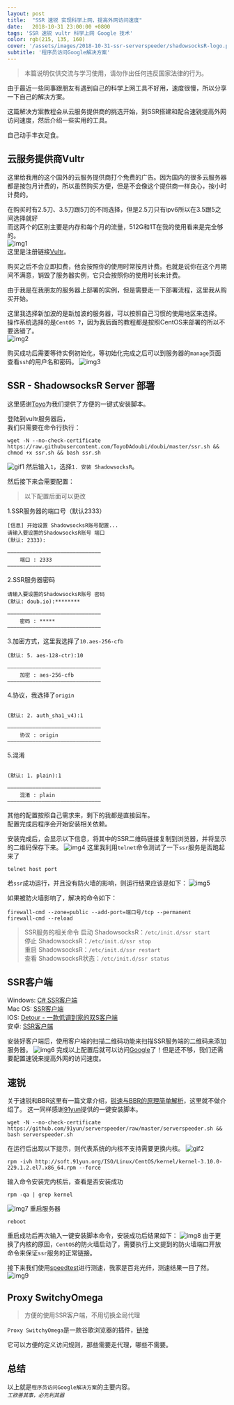 ```yaml
---
layout: post
title:  "SSR 速锐 实现科学上网，提高外网访问速度"
date:   2018-10-31 23:00:00 +0800
tags: 'SSR 速锐 vultr 科学上网 Google 技术'
color: rgb(215, 135, 160)
cover: '/assets/images/2018-10-31-ssr-serverspeeder/shadowsocksR-logo.png'
subtitle: '程序员访问Google解决方案'
---
```

> 本篇说明仅供交流与学习使用，请勿作出任何违反国家法律的行为。

由于最近一些同事跟朋友有遇到自己的科学上网工具不好用，速度很慢，所以分享一下自己的解决方案。

这篇解决方案教程会从云服务提供商的挑选开始，到SSR搭建和配合速锐提高外网访问速度，然后介绍一些实用的工具。

自己动手丰衣足食。

## 云服务提供商Vultr
这里给我用的这个国外的云服务提供商打个免费的广告。因为国内的很多云服务器都是按包月计费的，所以虽然购买方便，但是不会像这个提供商一样良心，按小时计费的。

在购买时有2.5刀、3.5刀跟5刀的不同选择，但是2.5刀只有ipv6所以在3.5跟5之间选择就好  
而这两个的区别主要是内存和每个月的流量，512G和1T在我的使用看来是完全够的。  
![img1](/assets/images/2018-10-31-ssr-serverspeeder/WX20181031-224742@2x.png)  
这里是注册链接[Vultr](https://www.vultr.com/?ref=6896340)。

购买之后不会立即扣费，他会按照你的使用时常按月计费。也就是说你在这个月期间不满意，销毁了服务器实例，它只会按照你的使用时长来计费。

由于我是在我朋友的服务器上部署的实例，但是需要走一下部署流程，这里我从购买开始。

这里我选择新加波的是新加波的服务器，可以按照自己习惯的使用地区来选择。  
操作系统选择的是`CentOS 7`，因为我后面的教程都是按照CentOS来部署的所以不要选错了。  
![img2](/assets/images/2018-10-31-ssr-serverspeeder/WX20181031-224302@2x.png)

购买成功后需要等待实例初始化，等初始化完成之后可以到服务器的`manage`页面查看`ssh`的用户名和密码。
![img3](/assets/images/2018-10-31-ssr-serverspeeder/WX20181031-225731@2x.png)  

## SSR - ShadowsocksR Server 部署
这里感谢[Toyo](https://doub.io/author/toyo/)为我们提供了方便的一键式安装脚本。

登陆到vultr服务器后，  
我们只需要在命令行执行：
```shell
wget -N --no-check-certificate https://raw.githubusercontent.com/ToyoDAdoubi/doubi/master/ssr.sh && chmod +x ssr.sh && bash ssr.sh
```
![gif1](/assets/images/2018-10-31-ssr-serverspeeder/gif1.gif)
然后输入`1`，选择`1. 安装 ShadowsocksR`。

然后接下来会需要配置：
> 以下配置后面可以更改  

1.SSR服务器的端口号（默认2333）
```shell
[信息] 开始设置 ShadowsocksR账号配置...
请输入要设置的ShadowsocksR账号 端口
(默认: 2333):

——————————————————————————————
	端口 : 2333
——————————————————————————————
```
2.SSR服务器密码
```shell
请输入要设置的ShadowsocksR账号 密码
(默认: doub.io):********

——————————————————————————————
	密码 : *****
——————————————————————————————
```
3.加密方式，这里我选择了`10.aes-256-cfb`  
```shell
(默认: 5. aes-128-ctr):10

——————————————————————————————
	加密 : aes-256-cfb
——————————————————————————————
```
4.协议，我选择了`origin`
```shell

(默认: 2. auth_sha1_v4):1

——————————————————————————————
	协议 : origin
——————————————————————————————
```
5.混淆
```shell

(默认: 1. plain):1

——————————————————————————————
	混淆 : plain
——————————————————————————————
```
其他的配置按照自己需求来，剩下的我都是直接回车。  
配置完成后程序会开始安装相关依赖。

安装完成后，会显示以下信息，将其中的SSR二维码链接复制到浏览器，并将显示的二维码保存下来。
![img4](/assets/images/2018-10-31-ssr-serverspeeder/WX20181031-232921@2x.png)
这里我利用`telnet`命令测试了一下`ssr`服务是否跑起来了
```shell
telnet host port
```
若`ssr`成功运行，并且没有防火墙的影响，则运行结果应该是如下：
![img5](/assets/images/2018-10-31-ssr-serverspeeder/WX20181031-234040@2x.png)

如果被防火墙影响了，解决的命令如下：
```shell
firewall-cmd --zone=public --add-port=端口号/tcp --permanent
firewall-cmd --reload
```

>SSR服务的相关命令
>启动 ShadowsocksR：`/etc/init.d/ssr start`  
>停止 ShadowsocksR：`/etc/init.d/ssr stop`  
>重启 ShadowsocksR：`/etc/init.d/ssr restart`  
>查看 ShadowsocksR状态：`/etc/init.d/ssr status`    

## SSR客户端

Windows: [C# SSR客户端](https://oss2.mzyyun.com/ssr.zip)  
Mac OS: [SSR客户端](https://oss2.mzyyun.com/SS-X-R.zip)  
IOS: [Detour - 一款低调到家的双S客户端](https://itunes.apple.com/cn/app/detour-%E4%B8%80%E6%AC%BE%E4%BD%8E%E8%B0%83%E5%88%B0%E5%AE%B6%E7%9A%84%E5%8F%8Cs%E5%AE%A2%E6%88%B7%E7%AB%AF/id1260141606?mt=8)  
安卓: [SSR客户端](https://github.com/shadowsocksr-backup/shadowsocksr-android/releases/download/3.4.0.8/shadowsocksr-release.apk)  

安装好客户端后，使用客户端的扫描二维码功能来扫描SSR服务端的二维码来添加服务器。
![img6](/assets/images/2018-10-31-ssr-serverspeeder/WX20181031-235503@2x.png)
完成以上配置后就可以访问[Google](www.google.com)了！但是还不够，我们还需要配置速锐来提高外网的访问速度。

## 速锐
关于速锐和BBR这里有一篇文章介绍，[锐速与BBR的原理简单解析](https://www.zhujiboke.com/2017/08/673.html)，这里就不做介绍了。
这一同样感谢[91yun](https://www.91yun.co/archives/683)提供的一键安装脚本。  
```shell
wget -N --no-check-certificate https://github.com/91yun/serverspeeder/raw/master/serverspeeder.sh && bash serverspeeder.sh
```
在运行后出现以下提示，则代表系统的内核不支持需要更换内核。
![gif2](/assets/images/2018-10-31-ssr-serverspeeder/gif2.gif)

```shell
rpm -ivh http://soft.91yun.org/ISO/Linux/CentOS/kernel/kernel-3.10.0-229.1.2.el7.x86_64.rpm --force
```
输入命令安装完内核后，查看是否安装成功
```shell
rpm -qa | grep kernel
```
![img7](/assets/images/2018-10-31-ssr-serverspeeder/WX20181101-001310@2x.png)
重启服务器
```shell
reboot
```
重启成功后再次输入一键安装脚本命令，安装成功后结果如下：
![img8](/assets/images/2018-10-31-ssr-serverspeeder/WX20181101-001637@2x.png)
由于更换了内核的原因，`CentOS`的防火墙启动了，需要执行上文提到的防火墙端口开放命令来保证`ssr`服务的正常链接。

接下来我们使用[speedtest](http://www.speedtest.net/zh-Hans)进行测速，我家是百兆光纤，测速结果一目了然。
![img9](/assets/images/2018-10-31-ssr-serverspeeder/WX20181101-002619@2x.png)

## Proxy SwitchyOmega
>  方便的使用SSR客户端，不用切换全局代理  

`Proxy SwitchyOmega`是一款谷歌浏览器的插件，[链接](https://chrome.google.com/webstore/detail/proxy-switchyomega/padekgcemlokbadohgkifijomclgjgif)

它可以方便的定义访问规则，那些需要走代理，哪些不需要。

## 总结
以上就是`程序员访问Google解决方案`的主要内容。   
*`工欲善其事，必先利其器`*

